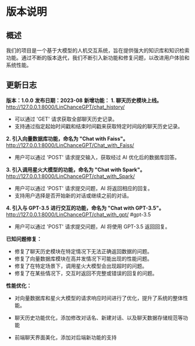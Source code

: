 # 版本说明
## 概述
我们的项目是一个基于大模型的人机交互系统，旨在提供强大的知识库和知识检索功能。通过不断的版本迭代，我们不断引入新功能和修复问题，以改进用户体验和系统性能。

## 更新日志
**版本：1.0.0**
**发布日期：2023-08** 
**新增功能：**
**1. 聊天历史模块上线。**
    http://127.0.0.1:8000/LinChanceGPT/chat_history/
  - 可以通过 'GET' 请求获取全部聊天历史记录。
  - 支持通过指定起始时间戳和结束时间戳来获取特定时间段的聊天历史记录。

**2. 引入向量数据库功能，命名为 "Chat with Faiss"。**
    http://127.0.0.1:8000/LinChanceGPT/Chat_with_Faiss/
  - 用户可以通过 'POST' 请求提交输入，获取经过 AI 优化后的数据库回答。

**3. 引入调用星火大模型的功能，命名为 "Chat with Spark"。**
    http://127.0.0.1:8000/LinChanceGPT/chat_with_Spark/
  - 用户可以通过 'POST' 请求提交问题，AI 将返回相应的回复。
  - 支持用户选择是否开始新的对话或继续之前的对话。

**4. 引入与 GPT-3.5 进行交互的功能，命名为 "Chat with GPT-3.5"。**
    http://127.0.0.1:8000/LinChanceGPT/chat_with_gpt/ #gpt-3.5
  - 用户可以通过 'POST' 请求提交问题，AI 将使用 GPT-3.5 返回回复。

**已知问题修复：**
  - 修复了聊天历史模块在特定情况下无法正确返回数据的问题。
  - 修复了向量数据库模块在高并发情况下可能出现的性能问题。
  - 修复了在特定场景下，调用星火大模型会出现超时的问题。
  - 修复了在某些情况下，交互时返回不完整或错误的回复的问题。

**性能优化：**
  - 对向量数据库和星火大模型的请求响应时间进行了优化，提升了系统的整体性能。

  - 聊天历史功能优化，添加修改对话名、新建对话、以及聊天数据存储规范等功能  

  - 前端聊天界面美化，添加对后端新功能的支持